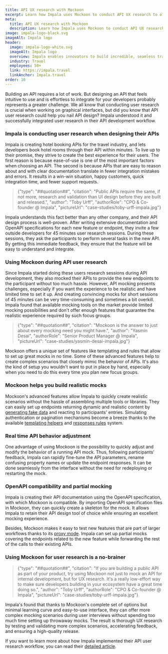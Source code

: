 ```yaml
---
title: API UX research with Mockoon
excerpt: Learn how Impala uses Mockoon to conduct API UX research to offer the best experience to their users
meta:
  title: API UX research with Mockoon
  description: Learn how Impala uses Mockoon to conduct API UX research to offer the best experience to their users
image: impala-logo-black.svg
imageAlt: Impala logo
header: 
  image: impala-logo-white.svg
  imageAlt: Impala logo
  overview: Impala enables innovators to build incredible, seamless travel experiences.
  industry: Travel
  employees: 50+
  link: https://impala.travel
  linkAnchor: Impala.travel
order: 10
---
```


Building an API requires a lot of work. But designing an API that feels intuitive to use and is effortless to integrate for your developers probably represents a greater challenge. We all know that conducting user research is crucial when working on graphical interfaces, but did you know that API user research could help you nail API design? Impala understood it and successfully integrated user research in their API development workflow.

### Impala is conducting user research when designing their APIs

Impala is creating hotel booking APIs for the travel industry, and lets developers book hotel rooms through their API within minutes. To live up to their promise, they strive to create the best experience for their users. The first reason is because ease-of-use is one of the most important factors when choosing an API. The second is because APIs that are easy to reason about and with clear documentation translate in fewer integration mistakes and errors. 
It results in a win-win situation, happy customers, quick integration time, and fewer support requests.

> {"type": "##quotation##", "citation": "Public APIs require the same, if not more, research and validation than UI design before they are built and released.", "author": "Toby Urff", "authorRole": "CPO & Co-founder @ Impala", "pictureUrl": "case-studies/toby-urff-impala.jpg"}

Impala understands this fact better than any other company, and their API design process is well-proven. After writing extensive documentation and OpenAPI specifications for each new feature or endpoint, they invite a few outside developers for 45 minutes user research sessions. During these sessions, they ask the participants to perform several tasks in the new API. By getting this immediate feedback, they ensure that the feature will be easy to understand and integrate. 

### Using Mockoon during API user research

Since Impala started doing these users research sessions during API development, they also mocked their APIs to provide the new endpoints to the participant without too much hassle. However, API mocking presents challenges, especially if you want the experience to be realistic and have limited time to set it up. And creating convincing mocks for short sessions of 45 minutes can be very time-consuming and sometimes a bit overkill. Impala found that available mocking tools on the market provide limited mocking possibilities and don't offer enough features that guarantee the realistic experience required by such focus groups. 

> {"type": "##quotation##", "citation": "Mockoon is the answer to just about every mocking need you might have.", "author": "Yasmin Desai", "authorRole": "Senior Product Manager @ Impala", "pictureUrl": "case-studies/yasmin-desai-impala.jpg"}

Mockoon offers a unique set of features like templating and rules that allow to set up great mocks in no time. Some of these advanced features help to create complex scenarios that closely mimic the behavior of APIs. It's also the kind of setup you wouldn't want to put in place by hand, especially when you need to do this every time you plan new focus groups.

### Mockoon helps you build realistic mocks

Mockoon's advanced features allow Impala to quickly create realistic scenarios without the hassle of assembling multiple tools or libraries. They can easily set up endpoints returning dynamic and realistic content by [generating fake data](/tutorials/generate-mock-json-data/) and reacting to participants' entries. Simulating authentication or pagination mechanisms become a breeze thanks to the available [templating helpers](docs:templating/overview) and [responses rules](docs:route-responses/dynamic-rules) system. 

### Real time API behavior adjustment

One advantage of using Mockoon is the possibility to quickly adjust and modify the behavior of a running API mock. Thus, following participants' feedback, Impala can rapidly fine-tune the API parameters, rename confusing property names or update the endpoint responses. It can be done seamlessly from the interface without the need for redeploying or restarting the mock. 

### OpenAPI compatibility and partial mocking

Impala is creating their API documentation using the OpenAPI specification, with which Mockoon is compatible. By importing OpenAPI specification files in Mockoon, they can quickly create a skeleton for the mock. It allows Impala to retain their API design tool of choice while ensuring an excellent mocking experience.

Besides, Mockoon makes it easy to test new features that are part of larger workflows thanks to its [proxy mode](docs:proxy-mode). Impala can set up partial mocks covering the endpoints related to the new feature while forwarding the rest of the calls to their existing APIs.

### Using Mockoon for user research is a no-brainer

> {"type": "##quotation##", "citation": "If you are building a public API as part of your product, try using Mockoon not just to mock an API for internal development, but for UX research. It's a really low-effort way to make sure developers building in your ecosystem have a great time doing so.", "author": "Toby Urff", "authorRole": "CPO & Co-founder @ Impala", "pictureUrl": "case-studies/toby-urff-impala.jpg"}

Impala's found that thanks to Mockoon's complete set of options but minimal learning curve and easy-to-use interface, they can offer more complex mocking scenarios during user interviews without spending too much time setting up throwaway mocks. 
The result is thorough UX research by testing and validating more complex scenarios, accelerating feedback, and ensuring a high-quality release. 

If you want to learn more about how Impala implemented their API user research workflow, you can read their [detailed article](https://impala.travel/en-gb/blog/using-ux-research-to-build-apis-that-developers-love).
